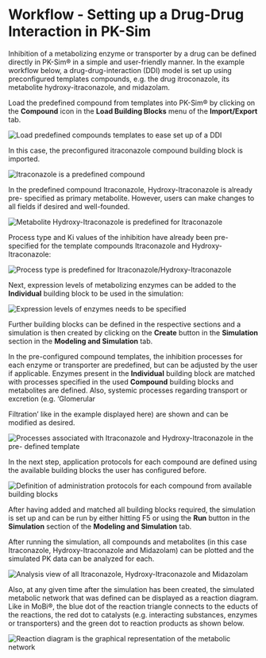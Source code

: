 # Workflow - Setting up a Drug-Drug Interaction in PK-Sim‌

Inhibition of a metabolizing enzyme or transporter by a drug can be defined directly in PK-Sim® in a simple and user-friendly manner. In the example workflow below, a drug-drug-interaction (DDI) model is set up using preconfigured templates compounds, e.g. the drug itroconazole, its metabolite hydroxy-itraconazole, and midazolam.

Load the predefined compound from templates into PK-Sim® by clicking on the **Compound** icon in the **Load Building Blocks** menu of the **Import/Export** tab.

![Load predefined compounds templates to ease set up of a DDI](../assets/images/part-5/LoadCompoundTemplate.png)

In this case, the preconfigured itraconazole compound building block is imported.

![Itraconazole is a predefined compound](../assets/images/part-5/LoadItraconazole.png)

In the predefined compound Itraconazole, Hydroxy-Itraconazole is already pre- specified as primary metabolite. However, users can make changes to all fields if desired and well-founded.

![Metabolite Hydroxy-Itraconazole is predefined for Itraconazole](../assets/images/part-5/LoadItraconazoleMetabolite.png)

Process type and Ki values of the inhibition have already been pre-specified for the template compounds Itraconazole and Hydroxy-Itraconazole:

![Process type is predefined for Itraconazole/Hydroxy-Itraconazole](../assets/images/part-5/LoadItraconazoleProcess.png)

Next, expression levels of metabolizing enzymes can be added to the **Individual** building block to be used in the simulation:

![Expression levels of enzymes needs to be specified](../assets/images/part-5/LoadItraconazoleEnzymes.png)

Further building blocks can be defined in the respective sections and a simulation is then created by clicking on the **Create** button in the **Simulation** section in the **Modeling and Simulation** tab.

In the pre-configured compound templates, the inhibition processes for each enzyme or transporter are predefined, but can be adjusted by the user if applicable. Enzymes present in the **Individual** building block are matched with processes specified in the used **Compound** building blocks and metabolites are defined. Also, systemic processes regarding transport or excretion (e.g. ‘Glomerular

Filtration’ like in the example displayed here) are shown and can be modified as desired.

![Processes associated with Itraconazole and Hydroxy-Itraconazole in the pre- defined template](../assets/images/part-5/ItraconazoleTemplateSimulation.png)

In the next step, application protocols for each compound are defined using the available building blocks the user has configured before.

![Definition of administration protocols for each compound from available building blocks](../assets/images/part-5/ItraconazoleTemplateAdmin.png)

After having added and matched all building blocks required, the simulation is set up and can be run by either hitting F5 or using the **Run** button in the **Simulation** section of the **Modeling and Simulation** tab.

After running the simulation, all compounds and metabolites (in this case Itraconazole, Hydroxy-Itraconazole and Midazolam) can be plotted and the simulated PK data can be analyzed for each.

![Analysis view of all Itraconazole, Hydroxy-Itraconazole and Midazolam](../assets/images/part-5/ItraconazoleTemplateSimResult1.png)

Also, at any given time after the simulation has been created, the simulated metabolic network that was defined can be displayed as a reaction diagram. Like in MoBi®, the blue dot of the reaction triangle connects to the educts of the reactions, the red dot to catalysts (e.g. interacting substances, enzymes or transporters) and the green dot to reaction products as shown below.

![Reaction diagram is the graphical representation of the metabolic network](../assets/images/part-5/ItraconazoleTemplateSimResult2.png)
